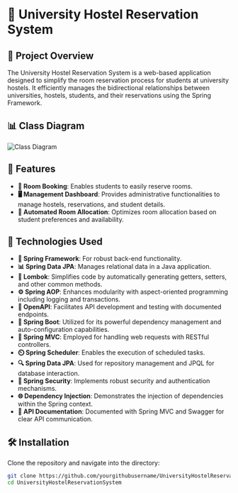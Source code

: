 # 🏨 University Hostel Reservation System

## 📌 Project Overview
The University Hostel Reservation System is a web-based application designed to simplify the room reservation process for students at university hostels. It efficiently manages the bidirectional relationships between universities, hostels, students, and their reservations using the Spring Framework.

## 📊 Class Diagram
![Class Diagram](https://github.com/user-attachments/assets/916293b5-9e1a-4110-bb31-05a09a558f3a)

## 🌟 Features
- **📅 Room Booking**: Enables students to easily reserve rooms.
- **🖥️ Management Dashboard**: Provides administrative functionalities to manage hostels, reservations, and student details.
- **🔄 Automated Room Allocation**: Optimizes room allocation based on student preferences and availability.

## 🔧 Technologies Used
- **🍃 Spring Framework**: For robust back-end functionality.
- **📊 Spring Data JPA**: Manages relational data in a Java application.
- **🔧 Lombok**: Simplifies code by automatically generating getters, setters, and other common methods.
- **⚙️ Spring AOP**: Enhances modularity with aspect-oriented programming including logging and transactions.
- **📘 OpenAPI**: Facilitates API development and testing with documented endpoints.
- **🚀 Spring Boot**: Utilized for its powerful dependency management and auto-configuration capabilities.
- **🔗 Spring MVC**: Employed for handling web requests with RESTful controllers.
- **⏲️ Spring Scheduler**: Enables the execution of scheduled tasks.
- **🔍 Spring Data JPA**: Used for repository management and JPQL for database interaction.
- **🔑 Spring Security**: Implements robust security and authentication mechanisms.
- **🌐 Dependency Injection**: Demonstrates the injection of dependencies within the Spring context.
- **📝 API Documentation**: Documented with Spring MVC and Swagger for clear API communication.

## 🛠 Installation
Clone the repository and navigate into the directory:
```bash
git clone https://github.com/yourgithubusername/UniversityHostelReservationSystem.git
cd UniversityHostelReservationSystem
